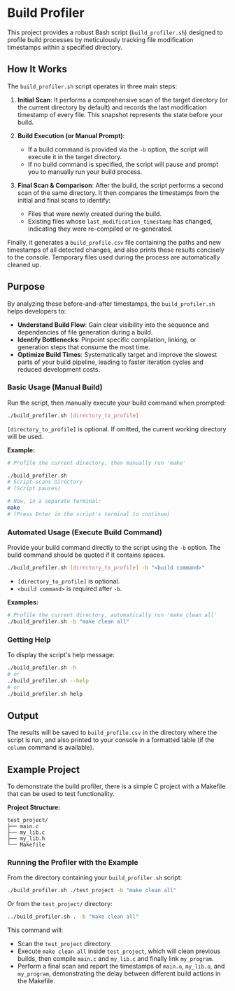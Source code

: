 # Build Profiler

This project provides a robust Bash script (`build_profiler.sh`) designed to profile build processes by meticulously tracking file modification timestamps within a specified directory.

## How It Works

The `build_profiler.sh` script operates in three main steps:

1. **Initial Scan**: It performs a comprehensive scan of the target directory (or the current directory by default) and records the last modification timestamp of every file. This snapshot represents the state before your build.

2. **Build Execution (or Manual Prompt)**:
   - If a build command is provided via the `-b` option, the script will execute it in the target directory.
   - If no build command is specified, the script will pause and prompt you to manually run your build process.

3. **Final Scan & Comparison**: After the build, the script performs a second scan of the same directory. It then compares the timestamps from the initial and final scans to identify:
   - Files that were newly created during the build.
   - Existing files whose `last_modification_timestamp` has changed, indicating they were re-compiled or re-generated.

Finally, it generates a `build_profile.csv` file containing the paths and new timestamps of all detected changes, and also prints these results concisely to the console. Temporary files used during the process are automatically cleaned up.

## Purpose

By analyzing these before-and-after timestamps, the `build_profiler.sh` helps developers to:

- **Understand Build Flow**: Gain clear visibility into the sequence and dependencies of file generation during a build.
- **Identify Bottlenecks**: Pinpoint specific compilation, linking, or generation steps that consume the most time.
- **Optimize Build Times**: Systematically target and improve the slowest parts of your build pipeline, leading to faster iteration cycles and reduced development costs.


### Basic Usage (Manual Build)

Run the script, then manually execute your build command when prompted:

```bash
./build_profiler.sh [directory_to_profile]
```

`[directory_to_profile]` is optional. If omitted, the current working directory will be used.

**Example:**

```bash
# Profile the current directory, then manually run 'make'

./build_profiler.sh
# Script scans directory
# (Script pauses)

# Now, in a separate terminal:
make
# (Press Enter in the script's terminal to continue)
```

### Automated Usage (Execute Build Command)

Provide your build command directly to the script using the `-b` option. The build command should be quoted if it contains spaces.

```bash
./build_profiler.sh [directory_to_profile] -b "<build command>"
```

- `[directory_to_profile]` is optional.
- `<build command>` is required after `-b`.

**Examples:**

```bash
# Profile the current directory, automatically run 'make clean all'
./build_profiler.sh -b "make clean all"
```

### Getting Help

To display the script's help message:

```bash
./build_profiler.sh -h
# or
./build_profiler.sh --help
# or
./build_profiler.sh help
```

## Output

The results will be saved to `build_profile.csv` in the directory where the script is run, and also printed to your console in a formatted table (if the `column` command is available).

## Example Project

To demonstrate the build profiler, there is a simple C project with a Makefile that can be used to test functionality.

**Project Structure:**

```
test_project/
├── main.c
├── my_lib.c
├── my_lib.h
└── Makefile
```

### Running the Profiler with the Example

From the directory containing your `build_profiler.sh` script:

```bash
./build_profiler.sh ./test_project -b "make clean all"
```

Or from the `test_project/` directory:

```bash
../build_profiler.sh . -b "make clean all"
```

This command will:

- Scan the `test_project` directory.
- Execute `make clean all` inside `test_project`, which will clean previous builds, then compile `main.c` and `my_lib.c` and finally link `my_program`.
- Perform a final scan and report the timestamps of `main.o`, `my_lib.o`, and `my_program`, demonstrating the delay between different build actions in the Makefile.
